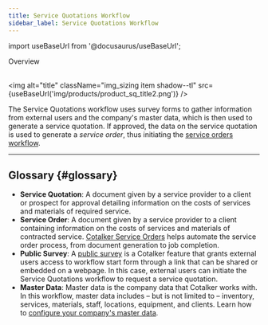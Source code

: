 ```yaml
---
title: Service Quotations Workflow
sidebar_label: Service Quotations Workflow
---
```


import useBaseUrl from '@docusaurus/useBaseUrl'; 

<span className="hero__title">Overview</span>
<br/>
<br/>

<img alt="title" className="img_sizing item shadow--tl" src={useBaseUrl('img/products/product_sq_title2.png')} />
<br/>

The Service Quotations workflow uses survey forms to gather information from external users and the company's master data, which is then used to generate a service quotation. If approved, the data on the service quotation is used to generate a _service order_, thus initiating the [service orders workflow](/docs/products/service_orders/so_overview).

----
## Glossary {#glossary}

- **Service Quotation**: A document given by a service provider to a client or prospect for approval detailing information on the costs of services and materials of required service.
- **Service Order**: A document given by a service provider to a client containing information on the costs of services and materials of contracted service. [Cotalker Service Orders](/docs/products/service_orders/so_overview) helps automate the service order process, from document generation to job completion.
- **Public Survey**: A [public survey](/docs/documentation/admin/workflows/admin_workflow_public_survey) is a Cotalker feature that grants external users access to workflow start form through a link that can be shared or embedded on a webpage. In this case, external users can initiate the Service Quotations workflow to request a service quotation.
- **Master Data**: Master data is the company data that Cotalker works with. In this workflow, master data includes  – but is not limited to – inventory, services, materials, staff, locations, equipment, and clients. Learn how to [configure your company's master data](/docs/products/setup/master_data).